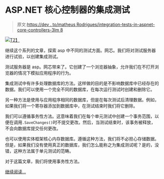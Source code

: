 # ASP.NET 核心控制器的集成测试

> 原文:[https://dev . to/matheus Rodrigues/integration-tests-in-aspnet-core-controllers-3lm 8](https://dev.to/matheusrodrigues/integration-tests-in-aspnet-core-controllers-3lm8)

[![](../Images/b46a2e935c2e32d35c36cfe377c98777.png)T2】](https://res.cloudinary.com/practicaldev/image/fetch/s--2XvVDdLC--/c_limit%2Cf_auto%2Cfl_progressive%2Cq_auto%2Cw_880/https://www.matheus.ro/wp-content/uploads/2018/09/Integration-Tests-In-ASP.NET-Core-Controllers-768x384.png)

继续这个系列的文章，探索 asp 中不同的测试方面。网芯。我们将对测试服务器进行试验，以创建集成测试。

测试服务器是 asp。网芯带来了。它创建了一个浏览器抽象，允许我们在不打开浏览器的情况下模拟应用程序的行为。

集成测试中有许多处理数据库的方法。这样做的目的是不影响数据库中已经存在的数据。我们可以使用一个完全不同的数据库，在每次运行测试时创建和删除它。

另一种方法是使用与应用程序相同的数据库，但是在每次测试后清理数据。例如，如果我们将一个寄存器添加到数据库中，在测试结束时我们将它删除。

我们可以遵循事务性方法。这意味着我们在每个单元测试中创建一个事务范围，以便在调用`.SaveChanges()`时不提交更改。然后，当测试结束时，该事务被释放，不会向数据库提交任何更改。

也可以使用实体框架核心内存数据库。遵循这种方法，我们将不必担心存储数据。但是，如果我们没有使用真正的数据库，我们怎么能称之为集成测试呢？是的，没错，这种方法属于单元测试的范畴。

对于这篇文章，我们将使用事务性方法。

[继续阅读...](https://www.matheus.ro/2018/09/03/integration-tests-in-asp-net-core-controllers/)